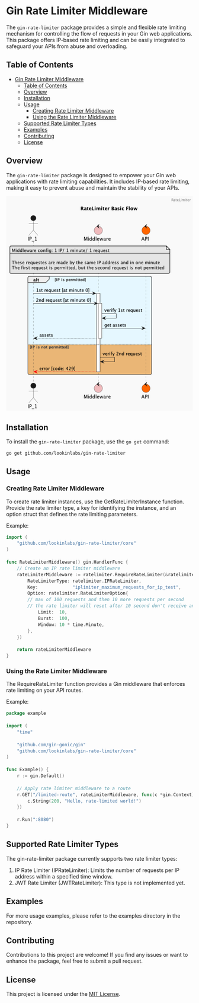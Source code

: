 # Gin Rate Limiter Middleware

The `gin-rate-limiter` package provides a simple and flexible rate limiting mechanism for controlling the flow of requests in your Gin web applications. This package offers IP-based rate limiting and can be easily integrated to safeguard your APIs from abuse and overloading.

## Table of Contents

- [Gin Rate Limiter Middleware](#gin-rate-limiter-middleware)
	- [Table of Contents](#table-of-contents)
	- [Overview](#overview)
	- [Installation](#installation)
	- [Usage](#usage)
		- [Creating Rate Limiter Middleware](#creating-rate-limiter-middleware)
		- [Using the Rate Limiter Middleware](#using-the-rate-limiter-middleware)
	- [Supported Rate Limiter Types](#supported-rate-limiter-types)
	- [Examples](#examples)
	- [Contributing](#contributing)
	- [License](#license)

## Overview

The `gin-rate-limiter` package is designed to empower your Gin web applications with rate limiting capabilities. It includes IP-based rate limiting, making it easy to prevent abuse and maintain the stability of your APIs.

<img src="./out/charts/ratelimiter/ratelimiter-page1.png">


## Installation

To install the `gin-rate-limiter` package, use the `go get` command:

```bash
go get github.com/lookinlabs/gin-rate-limiter
```

## Usage
### Creating Rate Limiter Middleware
To create rate limiter instances, use the GetRateLimiterInstance function. Provide the rate limiter type, a key for identifying the instance, and an option struct that defines the rate limiting parameters.

Example:
```go
import (
    "github.com/lookinlabs/gin-rate-limiter/core"
)

func RateLimiterMiddleware() gin.HandlerFunc {
	// Create an IP rate limiter middleware
	rateLimiterMiddleware := ratelimiter.RequireRateLimiter(&ratelimiter.RateLimiter{
		RateLimiterType: ratelimiter.IPRateLimiter,
		Key:             "iplimiter_maximum_requests_for_ip_test",
		Option: ratelimiter.RateLimiterOption{
		// max of 100 requests and then 10 more requests per second
		// the rate limiter will reset after 10 second don't receive any requests by the same IP address
			Limit:  10,
			Burst:  100,
			Window: 10 * time.Minute,
		},
	})

	return rateLimiterMiddleware
}

```

### Using the Rate Limiter Middleware
The RequireRateLimiter function provides a Gin middleware that enforces rate limiting on your API routes.

Example:

```go
package example

import (
	"time"

	"github.com/gin-gonic/gin"
	"github.com/lookinlabs/gin-rate-limiter/core"
)

func Example() {
	r := gin.Default()

	// Apply rate limiter middleware to a route
	r.GET("/limited-route", rateLimiterMiddleware, func(c *gin.Context) {
		c.String(200, "Hello, rate-limited world!")
	})

	r.Run(":8080")
}
```

## Supported Rate Limiter Types
The gin-rate-limiter package currently supports two rate limiter types:

1. IP Rate Limiter (IPRateLimiter): Limits the number of requests per IP address within a specified time window.
2. JWT Rate Limiter (JWTRateLimiter): This type is not implemented yet.


## Examples
For more usage examples, please refer to the examples directory in the repository.

## Contributing
Contributions to this project are welcome! If you find any issues or want to enhance the package, feel free to submit a pull request.

## License

This project is licensed under the [MIT License](LICENSE).